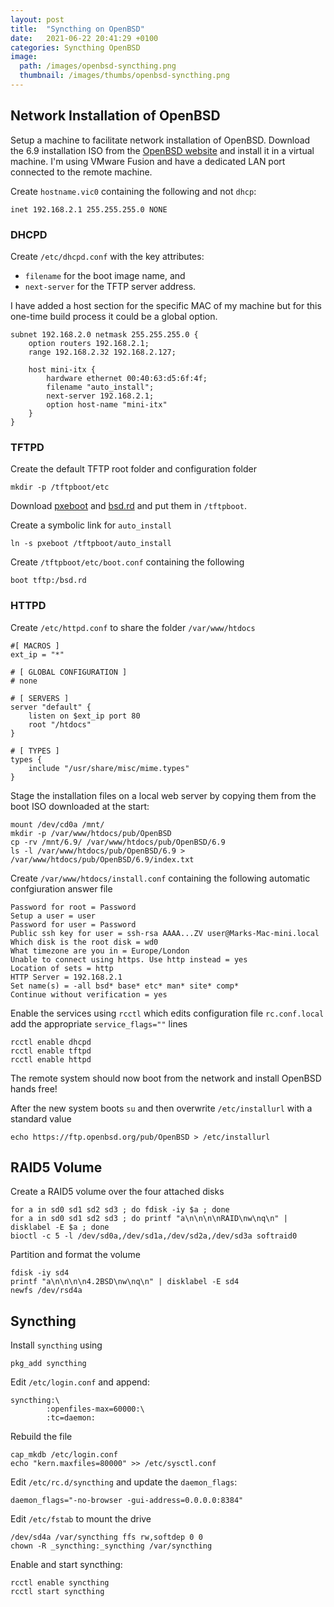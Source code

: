 ```yaml
---
layout: post
title:  "Syncthing on OpenBSD"
date:   2021-06-22 20:41:29 +0100
categories: Syncthing OpenBSD
image:
  path: /images/openbsd-syncthing.png
  thumbnail: /images/thumbs/openbsd-syncthing.png
---
```


## Network Installation of OpenBSD

Setup a machine to facilitate network installation of OpenBSD.  Download the 6.9 installation ISO from the [OpenBSD website](https://www.openbsd.org/faq/faq4.html#Download) and install it in a virtual machine.  I'm using VMware Fusion and have a dedicated LAN port connected to the remote machine.

Create `hostname.vic0` containing the following and not `dhcp`:

    inet 192.168.2.1 255.255.255.0 NONE

### DHCPD

Create `/etc/dhcpd.conf` with the key attributes:

* `filename` for the boot image name, and
* `next-server` for the TFTP server address.

I have added a host section for the specific MAC of my machine but for this one-time build process it could be a global option.

    subnet 192.168.2.0 netmask 255.255.255.0 {
        option routers 192.168.2.1;
        range 192.168.2.32 192.168.2.127;
        
        host mini-itx {
            hardware ethernet 00:40:63:d5:6f:4f;
            filename "auto_install";
            next-server 192.168.2.1;
            option host-name "mini-itx"
        }
    }

### TFTPD

Create the default TFTP root folder and configuration folder

    mkdir -p /tftpboot/etc

Download [pxeboot](http://ftp.openbsd.org/pub/OpenBSD/6.9/i386/pxeboot) and [bsd.rd](http://ftp.openbsd.org/pub/OpenBSD/6.9/i386/bsd.rd) and put them in `/tftpboot`.

Create a symbolic link for `auto_install`

    ln -s pxeboot /tftpboot/auto_install

Create `/tftpboot/etc/boot.conf` containing the following

    boot tftp:/bsd.rd

### HTTPD

Create `/etc/httpd.conf` to share the folder `/var/www/htdocs`

    #[ MACROS ]
    ext_ip = "*"
    
    # [ GLOBAL CONFIGURATION ]
    # none
    
    # [ SERVERS ]
    server "default" {
        listen on $ext_ip port 80
        root "/htdocs"
    }
    
    # [ TYPES ]
    types {
        include "/usr/share/misc/mime.types"
    }

Stage the installation files on a local web server by copying them from the boot ISO downloaded at the start:

    mount /dev/cd0a /mnt/
    mkdir -p /var/www/htdocs/pub/OpenBSD
    cp -rv /mnt/6.9/ /var/www/htdocs/pub/OpenBSD/6.9
    ls -l /var/www/htdocs/pub/OpenBSD/6.9 > /var/www/htdocs/pub/OpenBSD/6.9/index.txt

Create `/var/www/htdocs/install.conf` containing the following automatic confgiuration answer file

    Password for root = Password
    Setup a user = user
    Password for user = Password
    Public ssh key for user = ssh-rsa AAAA...ZV user@Marks-Mac-mini.local
    Which disk is the root disk = wd0
    What timezone are you in = Europe/London
    Unable to connect using https. Use http instead = yes
    Location of sets = http
    HTTP Server = 192.168.2.1
    Set name(s) = -all bsd* base* etc* man* site* comp*
    Continue without verification = yes

Enable the services using `rcctl` which edits configuration file `rc.conf.local` add the appropriate `service_flags=""` lines

    rcctl enable dhcpd
    rcctl enable tftpd
    rcctl enable httpd

The remote system should now boot from the network and install OpenBSD hands free!

After the new system boots `su` and then overwrite `/etc/installurl` with a standard value

    echo https://ftp.openbsd.org/pub/OpenBSD > /etc/installurl

## RAID5 Volume

Create a RAID5 volume over the four attached disks

    for a in sd0 sd1 sd2 sd3 ; do fdisk -iy $a ; done
    for a in sd0 sd1 sd2 sd3 ; do printf "a\n\n\n\nRAID\nw\nq\n" | disklabel -E $a ; done
    bioctl -c 5 -l /dev/sd0a,/dev/sd1a,/dev/sd2a,/dev/sd3a softraid0

Partition and format the volume

    fdisk -iy sd4
    printf "a\n\n\n\n4.2BSD\nw\nq\n" | disklabel -E sd4
    newfs /dev/rsd4a 

## Syncthing

Install `syncthing` using

    pkg_add syncthing

Edit `/etc/login.conf` and append:

    syncthing:\
            :openfiles-max=60000:\ 
            :tc=daemon:

Rebuild the file

    cap_mkdb /etc/login.conf
    echo "kern.maxfiles=80000" >> /etc/sysctl.conf

Edit `/etc/rc.d/syncthing` and update the `daemon_flags`:

    daemon_flags="-no-browser -gui-address=0.0.0.0:8384"

Edit `/etc/fstab` to mount the drive

    /dev/sd4a /var/syncthing ffs rw,softdep 0 0
    chown -R _syncthing:_syncthing /var/syncthing

Enable and start syncthing:

    rcctl enable syncthing
    rcctl start syncthing
